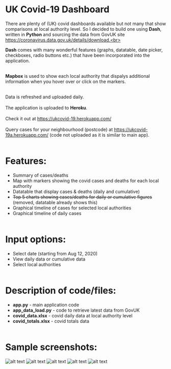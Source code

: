# UK Covid-19 Dashboard
There are plenty of (UK) covid dashboards available but not many that show comparisons at local authority level. So I decided to build one using **Dash**, written in **Python** and sourcing the data from GovUK site https://coronavirus.data.gov.uk/details/download.<br><br>

**Dash** comes with many wonderful features (graphs, datatable, date picker, checkboxes, radio buttons etc.) that have been incorporated into the application.<br><br>

**Mapbox** is used to show each local authority that dispalys additional information when you hover over or click on the markers.<br><br>

Data is refreshed and uploaded daily.<br><br>
The application is uploaded to **Heroku**.<br><br>
Check it out at https://ukcovid-19.herokuapp.com/<br><br>
Query cases for your neighbourhood (postcode) at https://ukcovid-19a.herokuapp.com/ (code not uploaded as it is similar to main app).<br><br>

# Features:
- Summary of cases/deaths
- Map with markers showing the covid cases and deaths for each local authority
- Datatable that display cases & deaths (daily and cumulative)
- ~~Top 5 charts showing cases/deaths for daily or cumulative figures~~ (removed, datatable already shows this)
- Graphical timeline of cases for selected local authorities
- Graphical timeline of daily cases<br><br>

# Input options:
- Select date (starting from Aug 12, 2020)
- View daily data or cumulative data
- Select local authorities<br><br>

# Description of code/files:
 - **app.py** - main application code
 - **app_data_load.py** - code to retrieve latest data from GovUK
 - **covid_data.xlsx** - covid daily data at local authority level
 - **covid_totals.xlsx** - covid totals data<br><br>

# Sample screenshots:
![alt text](https://github.com/waiky8/ukcovid-19/blob/main/screenshot_1.jpg)
![alt text](https://github.com/waiky8/ukcovid-19/blob/main/screenshot_2.jpg)
![alt text](https://github.com/waiky8/ukcovid-19/blob/main/screenshot_3.jpg)
![alt text](https://github.com/waiky8/ukcovid-19/blob/main/screenshot_4.jpg)
![alt text](https://github.com/waiky8/ukcovid-19/blob/main/screenshot_5.jpg)
